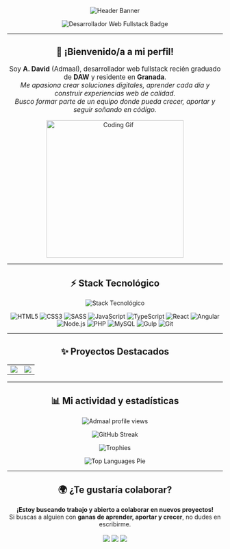 <p align="center">
  <img src="https://capsule-render.vercel.app/api?type=soft&color=29b6f6&height=120&section=header&text=Admaaldev%20%7C%20Desarrollador%20Web%20Fullstack%20%20&fontSize=34&fontColor=ffffff&animation=fadeIn" alt="Header Banner"/>
</p>

<p align="center">
  <img src="https://img.shields.io/badge/A.David%20%7C%20Desarrollador%20Web%20Fullstack-00BFA6?style=for-the-badge&logo=devdotto&logoColor=white" alt="Desarrollador Web Fullstack Badge" />
</p>

---

<h2 align="center">🌟 ¡Bienvenido/a a mi perfil!</h2>

<p align="center" style="font-size:1.1em">
  Soy <b>A. David</b> (Admaal), desarrollador web fullstack recién graduado de <b>DAW</b> y residente en <b>Granada</b>.<br>
  <em>
    Me apasiona crear soluciones digitales, aprender cada día y construir experiencias web de calidad.<br>
    Busco formar parte de un equipo donde pueda crecer, aportar y seguir soñando en código.
  </em>
</p>

<p align="center">
  <img src="https://media.giphy.com/media/qgQUggAC3Pfv687qPC/giphy.gif" width="320" alt="Coding Gif"/>
</p>

---

<h2 align="center">⚡ Stack Tecnológico</h2>
<p align="center">
  <img src="https://skillicons.dev/icons?i=html,css,sass,js,ts,react,angular,nodejs,php,mysql,git,gulp" alt="Stack Tecnológico" />
</p>

<div align="center">
  <img alt="HTML5" src="https://img.shields.io/badge/HTML5-E44D26?style=for-the-badge&logo=html5&logoColor=white"/>
  <img alt="CSS3" src="https://img.shields.io/badge/CSS3-1572B6?style=for-the-badge&logo=css3&logoColor=white"/>
  <img alt="SASS" src="https://img.shields.io/badge/SASS-CC6699?style=for-the-badge&logo=sass&logoColor=white"/>
  <img alt="JavaScript" src="https://img.shields.io/badge/JavaScript-F7DF1E?style=for-the-badge&logo=javascript&logoColor=black"/>
  <img alt="TypeScript" src="https://img.shields.io/badge/TypeScript-007ACC?style=for-the-badge&logo=typescript&logoColor=white"/>
  <img alt="React" src="https://img.shields.io/badge/React-61DAFB?style=for-the-badge&logo=react&logoColor=black"/>
  <img alt="Angular" src="https://img.shields.io/badge/Angular-DD0031?style=for-the-badge&logo=angular&logoColor=white"/>
  <img alt="Node.js" src="https://img.shields.io/badge/Node.js-339933?style=for-the-badge&logo=node.js&logoColor=white"/>
  <img alt="PHP" src="https://img.shields.io/badge/PHP-777BB4?style=for-the-badge&logo=php&logoColor=white"/>
  <img alt="MySQL" src="https://img.shields.io/badge/MySQL-4479A1?style=for-the-badge&logo=mysql&logoColor=white"/>
  <img alt="Gulp" src="https://img.shields.io/badge/Gulp-CF4647?style=for-the-badge&logo=gulp&logoColor=white"/>
  <img alt="Git" src="https://img.shields.io/badge/Git-F05032?style=for-the-badge&logo=git&logoColor=white"/>
</div>

---

<h2 align="center">✨ Proyectos Destacados</h2>

<table>
  <tr>
    <td align="center"><a href="https://github.com/Admaal/FreqOn"><img src="https://github-readme-stats.vercel.app/api/pin/?username=Admaal&repo=FreqOn&theme=radical&hide_border=true"/></a></td>
    <td align="center"><a href="https://github.com/Admaal/Habitat-mvc-360"><img src="https://github-readme-stats.vercel.app/api/pin/?username=Admaal&repo=Habitat-mvc-360&theme=radical&hide_border=true"/></a></td>
  </tr>
</table>

---

<h2 align="center">📊 Mi actividad y estadísticas</h2>

<p align="center">
  <img src="https://komarev.com/ghpvc/?username=Admaal&style=flat-square&color=00BFA6" alt="Admaal profile views" />
</p>

<p align="center">
  <img src="https://github-readme-streak-stats.herokuapp.com/?user=Admaal&theme=radical&hide_border=true" alt="GitHub Streak"/>
</p>

<p align="center">
  <img src="https://github-profile-trophy.vercel.app/?username=Admaal&theme=radical&row=1&column=7&no-frame=true&no-bg=true" alt="Trophies" />
</p>

<p align="center">
  <img src="https://denvercoder1-github-readme-stats.vercel.app/api/top-langs/?username=Admaal&layout=pie&theme=radical&hide_border=true" alt="Top Languages Pie" />
</p>

---

<h2 align="center">🌍 ¿Te gustaría colaborar?</h2>

<p align="center">
  <b>¡Estoy buscando trabajo y abierto a colaborar en nuevos proyectos!</b><br>
  Si buscas a alguien con <b>ganas de aprender, aportar y crecer</b>, no dudes en escribirme.<br>
  <br>
  <a href="mailto:admaal96@gmail.com"><img src="https://img.shields.io/badge/Gmail-EA4335?style=for-the-badge&logo=gmail&logoColor=white"/></a>
  <a href="https://www.linkedin.com/in/admaal"><img src="https://img.shields.io/badge/LinkedIn-0077B5?style=for-the-badge&logo=linkedin&logoColor=white"/></a>
  <a href="https://github.com/Admaal"><img src="https://img.shields.io/badge/GitHub-181717?style=for-the-badge&logo=github&logoColor=white"/></a>
</p>
